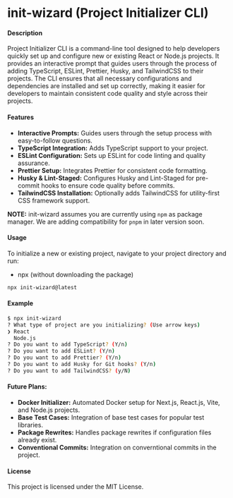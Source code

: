 # init-wizard (Project Initializer CLI)

#### Description
Project Initializer CLI is a command-line tool designed to help developers quickly set up and configure new or existing React or Node.js projects. It provides an interactive prompt that guides users through the process of adding TypeScript, ESLint, Prettier, Husky, and TailwindCSS to their projects. The CLI ensures that all necessary configurations and dependencies are installed and set up correctly, making it easier for developers to maintain consistent code quality and style across their projects.

#### Features
- **Interactive Prompts:** Guides users through the setup process with easy-to-follow questions.
- **TypeScript Integration:** Adds TypeScript support to your project.
- **ESLint Configuration:** Sets up ESLint for code linting and quality assurance.
- **Prettier Setup:** Integrates Prettier for consistent code formatting.
- **Husky & Lint-Staged:** Configures Husky and Lint-Staged for pre-commit hooks to ensure code quality before commits.
- **TailwindCSS Installation:** Optionally adds TailwindCSS for utility-first CSS framework support.

**NOTE:** init-wizard assumes you are currently using `npm` as package manager. We are adding compatibility for `pnpm` in later version soon.

#### Usage

To initialize a new or existing project, navigate to your project directory and run:

- npx (without downloading the package)

```bash
npx init-wizard@latest
```

#### Example

```bash
$ npx init-wizard
? What type of project are you initializing? (Use arrow keys)
❯ React
  Node.js
? Do you want to add TypeScript? (Y/n)
? Do you want to add ESLint? (Y/n)
? Do you want to add Prettier? (Y/n)
? Do you want to add Husky for Git hooks? (Y/n)
? Do you want to add TailwindCSS? (y/N)
```

#### Future Plans:
- **Docker Initializer:** Automated Docker setup for Next.js, React.js, Vite, and Node.js projects.
- **Base Test Cases:** Integration of base test cases for popular test libraries.
- **Package Rewrites:** Handles package rewrites if configuration files already exist.
- **Conventional Commits:** Integration on converntional commits in the project.

#### License
This project is licensed under the MIT License.